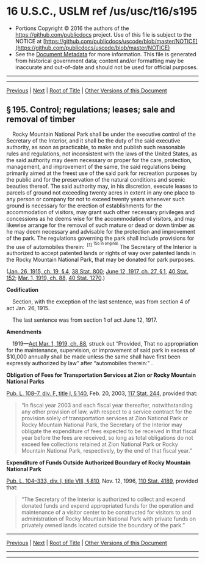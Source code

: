 ---
---

# 16 U.S.C., USLM ref /us/usc/t16/s195

* Portions Copyright © 2016 the authors of the https://github.com/publicdocs project.
  Use of this file is subject to the NOTICE at [https://github.com/publicdocs/uscode/blob/master/NOTICE](https://github.com/publicdocs/uscode/blob/master/NOTICE)
* See the [Document Metadata](././../../../../..//README.md) for more information.
  This file is generated from historical government data; content and/or formatting may be inaccurate and out-of-date and should not be used for official purposes.

----------
----------

[Previous](./../../../../..//us/usc/t16/ch1/schXXI/m__us_usc_t16_s194.md) | [Next](./../../../../..//us/usc/t16/ch1/schXXI/m__us_usc_t16_s195a.md) | [Root of Title](./../../../../../) | [Other Versions of this Document](https://publicdocs.github.io/go/links?ns=uslm&ref=%2Fus%2Fusc%2Ft16%2Fs195)

## § 195. Control; regulations; leases; sale and removal of timber

    Rocky Mountain National Park shall be under the executive control of the Secretary of the Interior, and it shall be the duty of the said executive authority, as soon as practicable, to make and publish such reasonable rules and regulations, not inconsistent with the laws of the United States, as the said authority may deem necessary or proper for the care, protection, management, and improvement of the same, the said regulations being primarily aimed at the freest use of the said park for recreation purposes by the public and for the preservation of the natural conditions and scenic beauties thereof. The said authority may, in his discretion, execute leases to parcels of ground not exceeding twenty acres in extent in any one place to any person or company for not to exceed twenty years whenever such ground is necessary for the erection of establishments for the accommodation of visitors, may grant such other necessary privileges and concessions as he deems wise for the accommodation of visitors, and may likewise arrange for the removal of such mature or dead or down timber as he may deem necessary and advisable for the protection and improvement of the park. The regulations governing the park shall include provisions for the use of automobiles therein:  <sup>\[1\]</sup>  <sup><sup> 1So in original. </sup></sup>  The Secretary of the Interior is authorized to accept patented lands or rights of way over patented lands in the Rocky Mountain National Park, that may be donated for park purposes.

([Jan. 26, 1915, ch. 19, § 4][/us/act/1915-01-26/ch19/s4], [38 Stat. 800][/us/stat/38/800]; [June 12, 1917, ch. 27, § 1][/us/act/1917-06-12/ch27/s1], [40 Stat. 152][/us/stat/40/152]; [Mar. 1, 1919, ch. 88][/us/act/1919-03-01/ch88], [40 Stat. 1270][/us/stat/40/1270].)

 __Codification__ 

    Section, with the exception of the last sentence, was from section 4 of act Jan. 26, 1915.

    The last sentence was from section 1 of act June 12, 1917.

 __Amendments__ 

    1919—[Act Mar. 1, 1919, ch. 88][/us/act/1919-03-01/ch88], struck out “Provided, That no appropriation for the maintenance, supervision, or improvement of said park in excess of $10,000 annually shall be made unless the same shall have first been expressly authorized by law” after “automobiles therein:” .

 __Obligation of Fees for Transportation Services at Zion or Rocky Mountain National Parks__ 

[Pub. L. 108–7, div. F, title I, § 140][/us/pl/108/7/s140], Feb. 20, 2003, [117 Stat. 244][/us/stat/117/244], provided that: 

> “In fiscal year 2003 and each fiscal year thereafter, notwithstanding any other provision of law, with respect to a service contract for the provision solely of transportation services at Zion National Park or Rocky Mountain National Park, the Secretary of the Interior may obligate the expenditure of fees expected to be received in that fiscal year before the fees are received, so long as total obligations do not exceed fee collections retained at Zion National Park or Rocky Mountain National Park, respectively, by the end of that fiscal year.”

 __Expenditure of Funds Outside Authorized Boundary of Rocky Mountain National Park__ 

[Pub. L. 104–333, div. I, title VIII, § 810][/us/pl/104/333/s810], Nov. 12, 1996, [110 Stat. 4189][/us/stat/110/4189], provided that: 

> “The Secretary of the Interior is authorized to collect and expend donated funds and expend appropriated funds for the operation and maintenance of a visitor center to be constructed for visitors to and administration of Rocky Mountain National Park with private funds on privately owned lands located outside the boundary of the park.”

----------

[Previous](./../../../../..//us/usc/t16/ch1/schXXI/m__us_usc_t16_s194.md) | [Next](./../../../../..//us/usc/t16/ch1/schXXI/m__us_usc_t16_s195a.md) | [Root of Title](./../../../../../) | [Other Versions of this Document](https://publicdocs.github.io/go/links?ns=uslm&ref=%2Fus%2Fusc%2Ft16%2Fs195)

----------
----------

[/us/act/1915-01-26/ch19/s4]: https://publicdocs.github.io/go/links?ns=uslm&ref=%2Fus%2Fact%2F1915-01-26%2Fch19%2Fs4
[/us/stat/38/800]: https://publicdocs.github.io/go/links?ns=uslm&ref=%2Fus%2Fstat%2F38%2F800
[/us/act/1917-06-12/ch27/s1]: https://publicdocs.github.io/go/links?ns=uslm&ref=%2Fus%2Fact%2F1917-06-12%2Fch27%2Fs1
[/us/stat/40/152]: https://publicdocs.github.io/go/links?ns=uslm&ref=%2Fus%2Fstat%2F40%2F152
[/us/act/1919-03-01/ch88]: https://publicdocs.github.io/go/links?ns=uslm&ref=%2Fus%2Fact%2F1919-03-01%2Fch88
[/us/stat/40/1270]: https://publicdocs.github.io/go/links?ns=uslm&ref=%2Fus%2Fstat%2F40%2F1270
[/us/act/1919-03-01/ch88]: https://publicdocs.github.io/go/links?ns=uslm&ref=%2Fus%2Fact%2F1919-03-01%2Fch88
[/us/pl/108/7/s140]: https://publicdocs.github.io/go/links?ns=uslm&ref=%2Fus%2Fpl%2F108%2F7%2Fs140
[/us/stat/117/244]: https://publicdocs.github.io/go/links?ns=uslm&ref=%2Fus%2Fstat%2F117%2F244
[/us/pl/104/333/s810]: https://publicdocs.github.io/go/links?ns=uslm&ref=%2Fus%2Fpl%2F104%2F333%2Fs810
[/us/stat/110/4189]: https://publicdocs.github.io/go/links?ns=uslm&ref=%2Fus%2Fstat%2F110%2F4189


